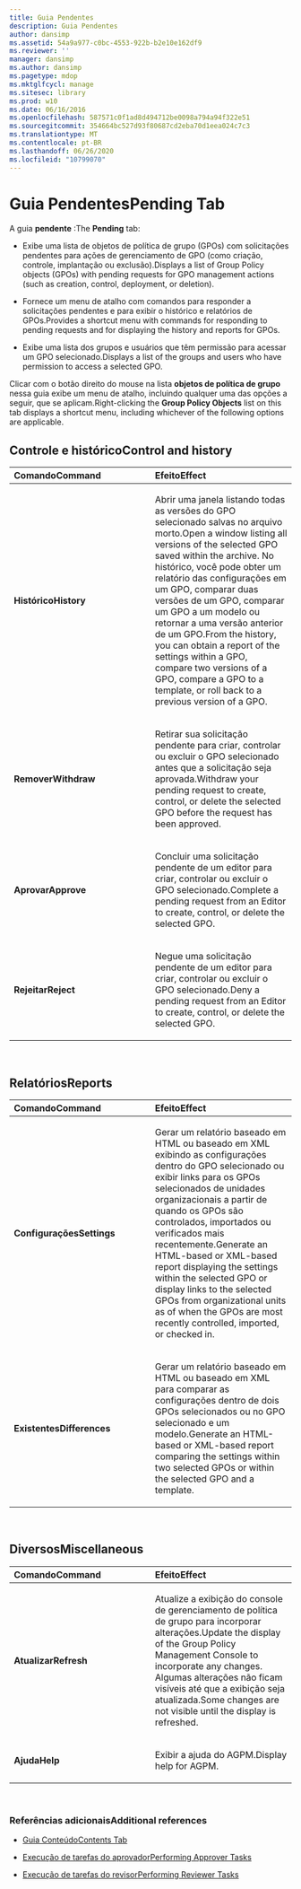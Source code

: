 ```yaml
---
title: Guia Pendentes
description: Guia Pendentes
author: dansimp
ms.assetid: 54a9a977-c0bc-4553-922b-b2e10e162df9
ms.reviewer: ''
manager: dansimp
ms.author: dansimp
ms.pagetype: mdop
ms.mktglfcycl: manage
ms.sitesec: library
ms.prod: w10
ms.date: 06/16/2016
ms.openlocfilehash: 587571c0f1ad8d494712be0098a794a94f322e51
ms.sourcegitcommit: 354664bc527d93f80687cd2eba70d1eea024c7c3
ms.translationtype: MT
ms.contentlocale: pt-BR
ms.lasthandoff: 06/26/2020
ms.locfileid: "10799070"
---
```

# <span data-ttu-id="d9a6e-103">Guia Pendentes</span><span class="sxs-lookup"><span data-stu-id="d9a6e-103">Pending Tab</span></span>


<span data-ttu-id="d9a6e-104">A guia **pendente** :</span><span class="sxs-lookup"><span data-stu-id="d9a6e-104">The **Pending** tab:</span></span>

-   <span data-ttu-id="d9a6e-105">Exibe uma lista de objetos de política de grupo (GPOs) com solicitações pendentes para ações de gerenciamento de GPO (como criação, controle, implantação ou exclusão).</span><span class="sxs-lookup"><span data-stu-id="d9a6e-105">Displays a list of Group Policy objects (GPOs) with pending requests for GPO management actions (such as creation, control, deployment, or deletion).</span></span>

-   <span data-ttu-id="d9a6e-106">Fornece um menu de atalho com comandos para responder a solicitações pendentes e para exibir o histórico e relatórios de GPOs.</span><span class="sxs-lookup"><span data-stu-id="d9a6e-106">Provides a shortcut menu with commands for responding to pending requests and for displaying the history and reports for GPOs.</span></span>

-   <span data-ttu-id="d9a6e-107">Exibe uma lista dos grupos e usuários que têm permissão para acessar um GPO selecionado.</span><span class="sxs-lookup"><span data-stu-id="d9a6e-107">Displays a list of the groups and users who have permission to access a selected GPO.</span></span>

<span data-ttu-id="d9a6e-108">Clicar com o botão direito do mouse na lista **objetos de política de grupo** nessa guia exibe um menu de atalho, incluindo qualquer uma das opções a seguir, que se aplicam.</span><span class="sxs-lookup"><span data-stu-id="d9a6e-108">Right-clicking the **Group Policy Objects** list on this tab displays a shortcut menu, including whichever of the following options are applicable.</span></span>

## <span data-ttu-id="d9a6e-109">Controle e histórico</span><span class="sxs-lookup"><span data-stu-id="d9a6e-109">Control and history</span></span>


<table>
<colgroup>
<col width="50%" />
<col width="50%" />
</colgroup>
<thead>
<tr class="header">
<th align="left"><span data-ttu-id="d9a6e-110">Comando</span><span class="sxs-lookup"><span data-stu-id="d9a6e-110">Command</span></span></th>
<th align="left"><span data-ttu-id="d9a6e-111">Efeito</span><span class="sxs-lookup"><span data-stu-id="d9a6e-111">Effect</span></span></th>
</tr>
</thead>
<tbody>
<tr class="odd">
<td align="left"><p><strong><span data-ttu-id="d9a6e-112">Histórico</span><span class="sxs-lookup"><span data-stu-id="d9a6e-112">History</span></span></strong></p></td>
<td align="left"><p><span data-ttu-id="d9a6e-113">Abrir uma janela listando todas as versões do GPO selecionado salvas no arquivo morto.</span><span class="sxs-lookup"><span data-stu-id="d9a6e-113">Open a window listing all versions of the selected GPO saved within the archive.</span></span> <span data-ttu-id="d9a6e-114">No histórico, você pode obter um relatório das configurações em um GPO, comparar duas versões de um GPO, comparar um GPO a um modelo ou retornar a uma versão anterior de um GPO.</span><span class="sxs-lookup"><span data-stu-id="d9a6e-114">From the history, you can obtain a report of the settings within a GPO, compare two versions of a GPO, compare a GPO to a template, or roll back to a previous version of a GPO.</span></span></p></td>
</tr>
<tr class="even">
<td align="left"><p><strong><span data-ttu-id="d9a6e-115">Remover</span><span class="sxs-lookup"><span data-stu-id="d9a6e-115">Withdraw</span></span></strong></p></td>
<td align="left"><p><span data-ttu-id="d9a6e-116">Retirar sua solicitação pendente para criar, controlar ou excluir o GPO selecionado antes que a solicitação seja aprovada.</span><span class="sxs-lookup"><span data-stu-id="d9a6e-116">Withdraw your pending request to create, control, or delete the selected GPO before the request has been approved.</span></span></p></td>
</tr>
<tr class="odd">
<td align="left"><p><strong><span data-ttu-id="d9a6e-117">Aprovar</span><span class="sxs-lookup"><span data-stu-id="d9a6e-117">Approve</span></span></strong></p></td>
<td align="left"><p><span data-ttu-id="d9a6e-118">Concluir uma solicitação pendente de um editor para criar, controlar ou excluir o GPO selecionado.</span><span class="sxs-lookup"><span data-stu-id="d9a6e-118">Complete a pending request from an Editor to create, control, or delete the selected GPO.</span></span></p></td>
</tr>
<tr class="even">
<td align="left"><p><strong><span data-ttu-id="d9a6e-119">Rejeitar</span><span class="sxs-lookup"><span data-stu-id="d9a6e-119">Reject</span></span></strong></p></td>
<td align="left"><p><span data-ttu-id="d9a6e-120">Negue uma solicitação pendente de um editor para criar, controlar ou excluir o GPO selecionado.</span><span class="sxs-lookup"><span data-stu-id="d9a6e-120">Deny a pending request from an Editor to create, control, or delete the selected GPO.</span></span></p></td>
</tr>
</tbody>
</table>

 

## <span data-ttu-id="d9a6e-121">Relatórios</span><span class="sxs-lookup"><span data-stu-id="d9a6e-121">Reports</span></span>


<table>
<colgroup>
<col width="50%" />
<col width="50%" />
</colgroup>
<thead>
<tr class="header">
<th align="left"><span data-ttu-id="d9a6e-122">Comando</span><span class="sxs-lookup"><span data-stu-id="d9a6e-122">Command</span></span></th>
<th align="left"><span data-ttu-id="d9a6e-123">Efeito</span><span class="sxs-lookup"><span data-stu-id="d9a6e-123">Effect</span></span></th>
</tr>
</thead>
<tbody>
<tr class="odd">
<td align="left"><p><strong><span data-ttu-id="d9a6e-124">Configurações</span><span class="sxs-lookup"><span data-stu-id="d9a6e-124">Settings</span></span></strong></p></td>
<td align="left"><p><span data-ttu-id="d9a6e-125">Gerar um relatório baseado em HTML ou baseado em XML exibindo as configurações dentro do GPO selecionado ou exibir links para os GPOs selecionados de unidades organizacionais a partir de quando os GPOs são controlados, importados ou verificados mais recentemente.</span><span class="sxs-lookup"><span data-stu-id="d9a6e-125">Generate an HTML-based or XML-based report displaying the settings within the selected GPO or display links to the selected GPOs from organizational units as of when the GPOs are most recently controlled, imported, or checked in.</span></span></p></td>
</tr>
<tr class="even">
<td align="left"><p><strong><span data-ttu-id="d9a6e-126">Existentes</span><span class="sxs-lookup"><span data-stu-id="d9a6e-126">Differences</span></span></strong></p></td>
<td align="left"><p><span data-ttu-id="d9a6e-127">Gerar um relatório baseado em HTML ou baseado em XML para comparar as configurações dentro de dois GPOs selecionados ou no GPO selecionado e um modelo.</span><span class="sxs-lookup"><span data-stu-id="d9a6e-127">Generate an HTML-based or XML-based report comparing the settings within two selected GPOs or within the selected GPO and a template.</span></span></p></td>
</tr>
</tbody>
</table>

 

## <span data-ttu-id="d9a6e-128">Diversos</span><span class="sxs-lookup"><span data-stu-id="d9a6e-128">Miscellaneous</span></span>


<table>
<colgroup>
<col width="50%" />
<col width="50%" />
</colgroup>
<thead>
<tr class="header">
<th align="left"><span data-ttu-id="d9a6e-129">Comando</span><span class="sxs-lookup"><span data-stu-id="d9a6e-129">Command</span></span></th>
<th align="left"><span data-ttu-id="d9a6e-130">Efeito</span><span class="sxs-lookup"><span data-stu-id="d9a6e-130">Effect</span></span></th>
</tr>
</thead>
<tbody>
<tr class="odd">
<td align="left"><p><strong><span data-ttu-id="d9a6e-131">Atualizar</span><span class="sxs-lookup"><span data-stu-id="d9a6e-131">Refresh</span></span></strong></p></td>
<td align="left"><p><span data-ttu-id="d9a6e-132">Atualize a exibição do console de gerenciamento de política de grupo para incorporar alterações.</span><span class="sxs-lookup"><span data-stu-id="d9a6e-132">Update the display of the Group Policy Management Console to incorporate any changes.</span></span> <span data-ttu-id="d9a6e-133">Algumas alterações não ficam visíveis até que a exibição seja atualizada.</span><span class="sxs-lookup"><span data-stu-id="d9a6e-133">Some changes are not visible until the display is refreshed.</span></span></p></td>
</tr>
<tr class="even">
<td align="left"><p><strong><span data-ttu-id="d9a6e-134">Ajuda</span><span class="sxs-lookup"><span data-stu-id="d9a6e-134">Help</span></span></strong></p></td>
<td align="left"><p><span data-ttu-id="d9a6e-135">Exibir a ajuda do AGPM.</span><span class="sxs-lookup"><span data-stu-id="d9a6e-135">Display help for AGPM.</span></span></p></td>
</tr>
</tbody>
</table>

 

### <span data-ttu-id="d9a6e-136">Referências adicionais</span><span class="sxs-lookup"><span data-stu-id="d9a6e-136">Additional references</span></span>

-   [<span data-ttu-id="d9a6e-137">Guia Conteúdo</span><span class="sxs-lookup"><span data-stu-id="d9a6e-137">Contents Tab</span></span>](contents-tab.md)

-   [<span data-ttu-id="d9a6e-138">Execução de tarefas do aprovador</span><span class="sxs-lookup"><span data-stu-id="d9a6e-138">Performing Approver Tasks</span></span>](performing-approver-tasks.md)

-   [<span data-ttu-id="d9a6e-139">Execução de tarefas do revisor</span><span class="sxs-lookup"><span data-stu-id="d9a6e-139">Performing Reviewer Tasks</span></span>](performing-reviewer-tasks.md)

 

 





